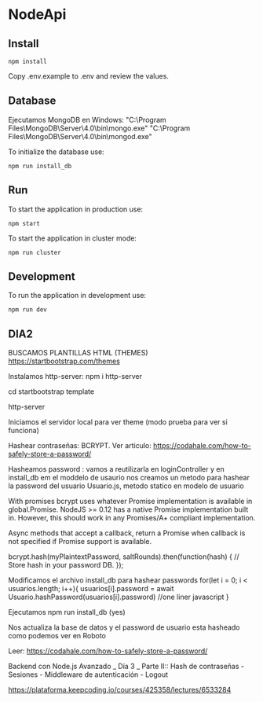 

# NodeApi

## Install

```shell
npm install
```

Copy .env.example to .env and review the values.

## Database

Ejecutamos MongoDB en Windows:
"C:\Program Files\MongoDB\Server\4.0\bin\mongo.exe"
"C:\Program Files\MongoDB\Server\4.0\bin\mongod.exe"

To initialize the database use:

```shell
npm run install_db
```

## Run

To start the application in production use:

```shell
npm start
```

To start the application in cluster mode:

```shell
npm run cluster
```

## Development

To run the application in development use:

```shell
npm run dev
```

## DIA2

BUSCAMOS PLANTILLAS HTML (THEMES)  
https://startbootstrap.com/themes

Instalamos http-server: npm i http-server

cd startbootstrap template

http-server

Iniciamos el servidor local para ver theme (modo prueba para ver si funciona)


Hashear contraseñas: BCRYPT.
Ver articulo:
https://codahale.com/how-to-safely-store-a-password/

Hasheamos password : vamos a reutilizarla en loginController y en install_db em el moddelo de usaurio nos creamos un
metodo para hashear la password del usuario Usuario.js, metodo statico en modelo de usuario

With promises
bcrypt uses whatever Promise implementation is available in global.Promise. NodeJS >= 0.12 has a native Promise implementation built in. However, this should work in any Promises/A+ compliant implementation.

Async methods that accept a callback, return a Promise when callback is not specified if Promise support is available.

bcrypt.hash(myPlaintextPassword, saltRounds).then(function(hash) {
    // Store hash in your password DB.
});

Modificamos el archivo install_db para hashear passwords
        for(let i = 0; i < usuarios.length; i++){
        usuarios[i].password = await Usuario.hashPassword(usuarios[i].password)  //one liner javascript
      }

Ejecutamos npm run install_db (yes)

Nos actualiza la base de datos y el password de usuario esta hasheado como podemos ver en Roboto

Leer: https://codahale.com/how-to-safely-store-a-password/

Backend con Node.js Avanzado _ Día 3 _ Parte II:: Hash de contraseñas - Sesiones - Middleware de autenticación - Logout

https://plataforma.keepcoding.io/courses/425358/lectures/6533284 